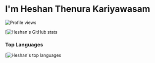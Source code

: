 # I'm Heshan Thenura Kariyawasam 
![Profile views](https://gpvc.arturio.dev/heshanthenura)


[![Heshan's GitHub stats](https://github-readme-stats.vercel.app/api?username=heshanthenura&theme=synthwave)

### Top Languages
 [![Heshan's top languages](https://github-readme-stats.vercel.app/api/top-langs/?username=heshanthenura&theme=blue-green)


